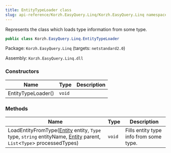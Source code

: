 ```yaml
---
title: EntityTypeLoader class
slug: api-reference/Korzh.EasyQuery.Linq/Korzh.EasyQuery.Linq namespace/entitytypeloader-class
---
```



Represents the class which loads type information from some type.
```csharp
public class Korzh.EasyQuery.Linq.EntityTypeLoader

```
Package: `Korzh.EasyQuery.Linq` (targets: `netstandard2.0`)

Assembly: `Korzh.EasyQuery.Linq.dll`

### Constructors

| Name | Type | Description | 
| --- | --- | --- | 
| EntityTypeLoader() | `void` |  | 


### Methods

| Name | Type | Description | 
| --- | --- | --- | 
| LoadEntityFromType([Entity](/api-reference/korzh-easyquery/korzh-easyquery-namespace/entity-class) entity, `Type` type, `string` entityName, [Entity](/api-reference/korzh-easyquery/korzh-easyquery-namespace/entity-class) parent, `List`&lt;`Type`&gt; processedTypes) | `void` | Fills entity type info from some type. |